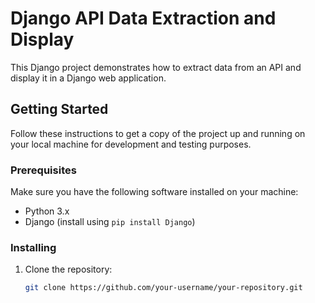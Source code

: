 # Django API Data Extraction and Display

This Django project demonstrates how to extract data from an API and display it in a Django web application.

## Getting Started

Follow these instructions to get a copy of the project up and running on your local machine for development and testing purposes.

### Prerequisites

Make sure you have the following software installed on your machine:

- Python 3.x
- Django (install using `pip install Django`)

### Installing

1. Clone the repository:

   ```bash
   git clone https://github.com/your-username/your-repository.git
